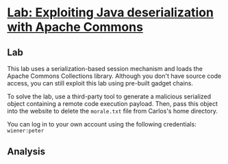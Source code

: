 # [Lab: Exploiting Java deserialization with Apache Commons](https://portswigger.net/web-security/deserialization/exploiting/lab-deserialization-exploiting-java-deserialization-with-apache-commons)

## Lab

This lab uses a serialization-based session mechanism and loads the Apache Commons Collections library. Although you don't have source code access, you can still exploit this lab using pre-built gadget chains.

To solve the lab, use a third-party tool to generate a malicious serialized object containing a remote code execution payload. Then, pass this object into the website to delete the `morale.txt` file from Carlos's home directory.

You can log in to your own account using the following credentials: `wiener:peter`

## Analysis